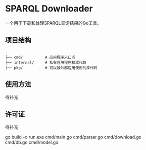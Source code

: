 # SPARQL Downloader

一个用于下载和处理SPARQL查询结果的Go工具。

## 项目结构

```
.
├── cmd/          # 应用程序入口点
├── internal/     # 私有应用程序和库代码
├── pkg/          # 可以被外部应用使用的库代码
```

## 使用方法

待补充

## 许可证

待补充


go build -o run.exe cmd/main.go cmd/parser.go cmd/download.go cmd/db.go cmd/model.go
